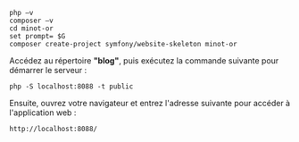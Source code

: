 ```
php –v
composer –v
cd minot-or
set prompt= $G
composer create-project symfony/website-skeleton minot-or
```

Accédez au répertoire **"blog"**, puis exécutez la commande suivante pour démarrer le serveur :
```
php -S localhost:8088 -t public
```

Ensuite, ouvrez votre navigateur et entrez l'adresse suivante pour accéder à l'application web :
```
http://localhost:8088/
```
